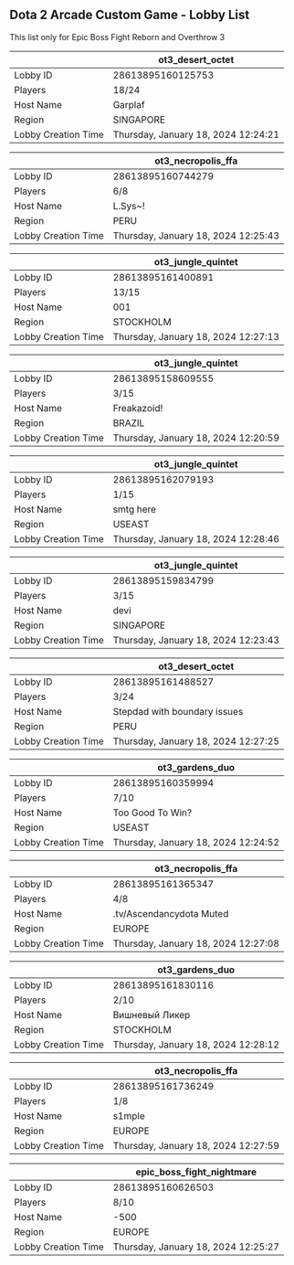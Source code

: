 ## Dota 2 Arcade Custom Game - Lobby List

This list only for Epic Boss Fight Reborn and Overthrow 3

|  | ot3_desert_octet |
| ------ | ------ |
| Lobby ID | 28613895160125753 |
| Players | 18/24 |
| Host Name | Garplaf |
| Region | SINGAPORE |
| Lobby Creation Time | Thursday, January 18, 2024 12:24:21 |


|  | ot3_necropolis_ffa |
| ------ | ------ |
| Lobby ID | 28613895160744279 |
| Players | 6/8 |
| Host Name | L.Sys~! |
| Region | PERU |
| Lobby Creation Time | Thursday, January 18, 2024 12:25:43 |


|  | ot3_jungle_quintet |
| ------ | ------ |
| Lobby ID | 28613895161400891 |
| Players | 13/15 |
| Host Name | 001 |
| Region | STOCKHOLM |
| Lobby Creation Time | Thursday, January 18, 2024 12:27:13 |


|  | ot3_jungle_quintet |
| ------ | ------ |
| Lobby ID | 28613895158609555 |
| Players | 3/15 |
| Host Name | Freakazoid! |
| Region | BRAZIL |
| Lobby Creation Time | Thursday, January 18, 2024 12:20:59 |


|  | ot3_jungle_quintet |
| ------ | ------ |
| Lobby ID | 28613895162079193 |
| Players | 1/15 |
| Host Name | smtg here |
| Region | USEAST |
| Lobby Creation Time | Thursday, January 18, 2024 12:28:46 |


|  | ot3_jungle_quintet |
| ------ | ------ |
| Lobby ID | 28613895159834799 |
| Players | 3/15 |
| Host Name | devi |
| Region | SINGAPORE |
| Lobby Creation Time | Thursday, January 18, 2024 12:23:43 |


|  | ot3_desert_octet |
| ------ | ------ |
| Lobby ID | 28613895161488527 |
| Players | 3/24 |
| Host Name | Stepdad with boundary issues |
| Region | PERU |
| Lobby Creation Time | Thursday, January 18, 2024 12:27:25 |


|  | ot3_gardens_duo |
| ------ | ------ |
| Lobby ID | 28613895160359994 |
| Players | 7/10 |
| Host Name | Too Good To Win? |
| Region | USEAST |
| Lobby Creation Time | Thursday, January 18, 2024 12:24:52 |


|  | ot3_necropolis_ffa |
| ------ | ------ |
| Lobby ID | 28613895161365347 |
| Players | 4/8 |
| Host Name | .tv/Ascendancydota Muted |
| Region | EUROPE |
| Lobby Creation Time | Thursday, January 18, 2024 12:27:08 |


|  | ot3_gardens_duo |
| ------ | ------ |
| Lobby ID | 28613895161830116 |
| Players | 2/10 |
| Host Name | Вишневый Ликер |
| Region | STOCKHOLM |
| Lobby Creation Time | Thursday, January 18, 2024 12:28:12 |


|  | ot3_necropolis_ffa |
| ------ | ------ |
| Lobby ID | 28613895161736249 |
| Players | 1/8 |
| Host Name | s1mple |
| Region | EUROPE |
| Lobby Creation Time | Thursday, January 18, 2024 12:27:59 |


|  | epic_boss_fight_nightmare |
| ------ | ------ |
| Lobby ID | 28613895160626503 |
| Players | 8/10 |
| Host Name | -500 |
| Region | EUROPE |
| Lobby Creation Time | Thursday, January 18, 2024 12:25:27 |


